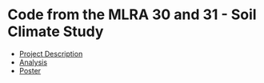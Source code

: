 # Code from the MLRA 30 and 31 - Soil Climate Study

- [Project Description](https://github.com/smroecker/mast-mojave/blob/master/projectdescription.md)
- [Analysis](https://smroecker.github.io/mast-mojave/analysis_stephen.html)
- [Poster](https://www.researchgate.net/publication/331977150_Modeling_and_Application_of_Soil_Temperature_in_the_Mojave_and_Lower_Colorado_Deserts_of_California/citations)
